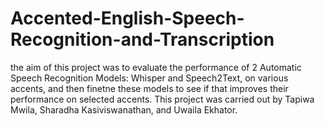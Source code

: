 # Accented-English-Speech-Recognition-and-Transcription
the aim of this project was to evaluate the performance of 2 Automatic Speech Recognition Models: Whisper and Speech2Text, on various accents, and then finetne these models to see if that improves their performance on selected accents. This project was carried out by Tapiwa Mwila, Sharadha Kasiviswanathan, and Uwaila Ekhator.
